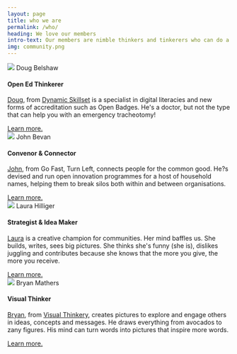 ```yaml
---
layout: page
title: who we are
permalink: /who/
heading: We love our members
intro-text: Our members are nimble thinkers and tinkerers who can do a whole bunch of stuff. Just ask us. However, just so that <em>we</em> can understand what we do, we've organised our "what" into three main areas.
img: community.png
---
```


<div class="row">
    <div class="col s12 m6 l6">
      <div class="card blue lighten-5">
        <div class="card-image" style="width:50%">
          <img src="{{ "/" | relative_url }}assets/images/members/doug.jpg">
          <span class="card-title">Doug Belshaw</span>
        </div>
        <div class="card-content">
	        <h4>Open Ed Thinkerer</h4>
			<p><a href="http://twitter.com/dajbelshaw">Doug</a>, from <a href="http://dynamicskillset.com">Dynamic Skillset</a> is a specialist in digital literacies and new forms of accreditation such as Open Badges. He's a doctor, but not the type that can help you with an emergency tracheotomy!</p>
		</div>
        <div class="card-action">
			<a href="http://dougbelshaw.com">Learn more.</a>
		</div>
      </div>
    </div>
    <div class="col s12 m6 l6">
      <div class="card blue lighten-5">
        <div class="card-image" style="width:50%">
          <img src="{{ "/" | relative_url }}assets/images/members/john.jpg">
          <span class="card-title">John Bevan</span>
        </div>
        <div class="card-content">
	        <h4>Convenor &amp; Connector</h4>
			<p><a href="http://twitter.com/bevangelist">John</a>, from Go Fast, Turn Left, connects people for the common good. He?s devised and run open innovation programmes for a host of household names, helping them to break silos both within and between organisations.</p>
		</div>
        <div class="card-action">
			<a href="http://bevangelist.uk">Learn more.</a>
		</div>
      </div>
    </div>
</div>


<div class="row">
    <div class="col s12 m6 l6">
      <div class="card blue lighten-5">
        <div class="card-image" style="width:50%">
          <img src="{{ "/" | relative_url }}assets/images/members/laura.jpg">
          <span class="card-title">Laura Hilliger</span>
        </div>
        <div class="card-content">
	        <h4>Strategist &amp; Idea Maker</h4>
			<p><a href="http://twitter.com/epilepticrabbit">Laura</a> is a creative champion for communities. Her mind baffles us. She builds, writes, sees big pictures. She thinks she's funny (she is), dislikes juggling and contributes because she knows that the more you give, the more you receive.</p>
		</div>
        <div class="card-action">
			<a href="http://laurahilliger.com">Learn more.</a>
		</div>
      </div>
    </div>
    <div class="col s12 m6 l6">
      <div class="card blue lighten-5">
        <div class="card-image" style="width:50%">
          <img src="{{ "/" | relative_url }}assets/images/members/bryan.jpeg">
          <span class="card-title">Bryan Mathers</span>
        </div>
        <div class="card-content">
	        <h4>Visual Thinker</h4>
			<p><a href="http://twitter.com/bryanmmathers">Bryan</a>, from <a href="http://visualthinkery.com">Visual Thinkery</a>, creates pictures to explore and engage others in ideas, concepts and messages. He draws everything from avocados to zany figures. His mind can turn words into pictures that inspire more words. </p>
		</div>
        <div class="card-action">
			<a href="http://visualthinkery.com">Learn more.</a>
		</div>
      </div>
    </div>
</div>